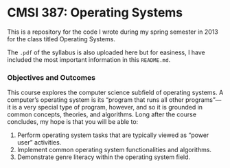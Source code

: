 CMSI 387: Operating Systems
===========================

This is a repository for the code I wrote during my spring semester in 2013 for the class titled Operating Systems.

The `.pdf` of the syllabus is also uploaded here but for easiness, I have included the most important information in this `README.md`.

### Objectives and Outcomes

This course explores the computer science subfield of operating systems. A computer’s operating system is its “program that runs all other programs”—it is a very special type of program, however, and so it is grounded in common concepts, theories, and algorithms. Long after the course concludes, my hope is that you will be able to:

1. Perform operating system tasks that are typically viewed as “power user” activities.
2. Implement common operating system functionalities and algorithms.
3. Demonstrate genre literacy within the operating system field.

